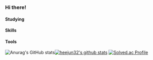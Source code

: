 ### Hi there!

#### Studying

#### Skills

#### Tools

![Anurag's GitHub stats](https://github-readme-stats.vercel.app/api?username=heejun32&show_icons=true&theme=dark)[![heejun32's github stats](https://github-readme-stats.vercel.app/api/top-langs/?username=heejun32&show_icons=true&hide_border=true&title_color=004386&icon_color=004386&layout=compact)](https://github.com/heejun32)
[![Solved.ac Profile](http://mazassumnida.wtf/api/v2/generate_badge?boj=hj95)](https://solved.ac/hj95/)
